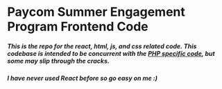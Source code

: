 # Paycom Summer Engagement Program Frontend Code

##### This is the repo for the react, html, js, and css related code. This codebase is intended to be concurrent with the [PHP specific code](https://github.com/Jackschwarz58/ProgramPlannerBackend-Paycom2020), but some may slip through the cracks.

##### I have never used React before so go easy on me :)
